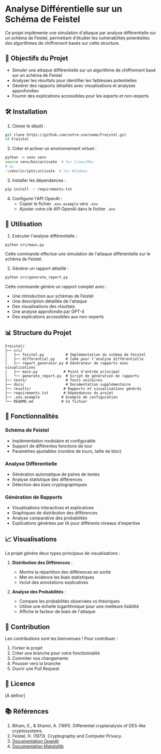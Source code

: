 # Analyse Différentielle sur un Schéma de Feistel

Ce projet implémente une simulation d'attaque par analyse différentielle sur un schéma de Feistel, permettant d'étudier les vulnérabilités potentielles des algorithmes de chiffrement basés sur cette structure.

## 🎯 Objectifs du Projet

- Simuler une attaque différentielle sur un algorithme de chiffrement basé sur un schéma de Feistel
- Analyser les résultats pour identifier les faiblesses potentielles
- Générer des rapports détaillés avec visualisations et analyses approfondies
- Fournir des explications accessibles pour les experts et non-experts

## 🛠️ Installation

1. Cloner le dépôt :
```bash
git clone https://github.com/votre-username/Freistel.git
cd Freistel
```

2. Créer et activer un environnement virtuel :
```bash
python -m venv venv
source venv/bin/activate  # Sur Linux/Mac
# ou
.\venv\Scripts\activate  # Sur Windows
```

3. Installer les dépendances :
```bash
pip install -r requirements.txt
```

4. Configurer l'API OpenAI :
   - Copier le fichier `.env.example` vers `.env`
   - Ajouter votre clé API OpenAI dans le fichier `.env`

## 🚀 Utilisation

1. Exécuter l'analyse différentielle :
```bash
python src/main.py
```
Cette commande effectue une simulation de l'attaque différentielle sur le schéma de Feistel.

2. Générer un rapport détaillé :
```bash
python src/generate_report.py
```
Cette commande génère un rapport complet avec :
- Une introduction aux schémas de Feistel
- Une description détaillée de l'attaque
- Des visualisations des résultats
- Une analyse approfondie par GPT-4
- Des explications accessibles aux non-experts

## 📊 Structure du Projet

```
Freistel/
├── src/
│   ├── feistel.py          # Implémentation du schéma de Feistel
│   ├── differential.py     # Code pour l'analyse différentielle
│   ├── report_generator.py # Générateur de rapports avec visualisations
│   ├── main.py            # Point d'entrée principal
│   └── generate_report.py  # Script de génération de rapports
├── tests/                  # Tests unitaires
├── docs/                   # Documentation supplémentaire
├── results/               # Rapports et visualisations générés
├── requirements.txt       # Dépendances du projet
├── .env.example          # Exemple de configuration
└── README.md             # Ce fichier
```

## 📝 Fonctionnalités

### Schéma de Feistel
- Implémentation modulaire et configurable
- Support de différentes fonctions de tour
- Paramètres ajustables (nombre de tours, taille de bloc)

### Analyse Différentielle
- Génération automatique de paires de textes
- Analyse statistique des différences
- Détection des biais cryptographiques

### Génération de Rapports
- Visualisations interactives et explicatives
- Graphiques de distribution des différences
- Analyse comparative des probabilités
- Explications générées par IA pour différents niveaux d'expertise

## 📈 Visualisations

Le projet génère deux types principaux de visualisations :

1. **Distribution des Différences** :
   - Montre la répartition des différences en sortie
   - Met en évidence les biais statistiques
   - Inclut des annotations explicatives

2. **Analyse des Probabilités** :
   - Compare les probabilités observées vs théoriques
   - Utilise une échelle logarithmique pour une meilleure lisibilité
   - Affiche le facteur de biais de l'attaque

## 🤝 Contribution

Les contributions sont les bienvenues ! Pour contribuer :

1. Forker le projet
2. Créer une branche pour votre fonctionnalité
3. Commiter vos changements
4. Pousser vers la branche
5. Ouvrir une Pull Request

## 📜 Licence

[À définir]

## 📚 Références

1. Biham, E., & Shamir, A. (1991). Differential cryptanalysis of DES-like cryptosystems.
2. Feistel, H. (1973). Cryptography and Computer Privacy.
3. [Documentation OpenAI](https://platform.openai.com/docs/api-reference)
4. [Documentation Matplotlib](https://matplotlib.org/)
